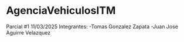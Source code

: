 # AgenciaVehiculosITM
Parcial #1 11/03/2025
Integrantes:
  -Tomas Gonzalez Zapata
  -Juan Jose Aguirre Velazquez
